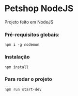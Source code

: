 # Petshop NodeJS
Projeto feito em NodeJS

### Pré-requisitos globais:
`npm i -g nodemon`

### Instalação
`npm install`

### Para rodar o projeto
`npm run start-dev`

